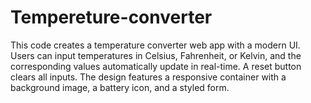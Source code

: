 # Tempereture-converter
This code creates a temperature converter web app with a modern UI. Users can input temperatures in Celsius, Fahrenheit, or Kelvin, and the corresponding values automatically update in real-time. A reset button clears all inputs. The design features a responsive container with a background image, a battery icon, and a styled form.

